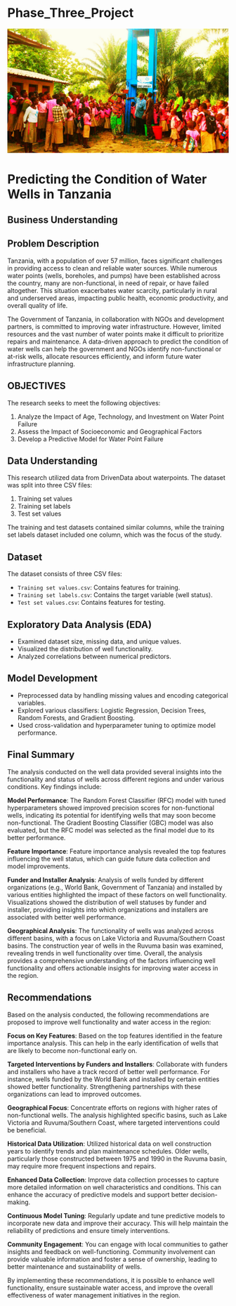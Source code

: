 # Phase_Three_Project
![image](https://github.com/JoelKy-coder/Phase_Three_Project/blob/main/IMG-20180422-WA0030%20(1).jpg)
# Predicting the Condition of Water Wells in Tanzania
## Business Understanding
## Problem Description
Tanzania, with a population of over 57 million, faces significant challenges in providing access to clean and reliable water sources. While numerous water points (wells, boreholes, and pumps) have been established across the country, many are non-functional, in need of repair, or have failed altogether. This situation exacerbates water scarcity, particularly in rural and underserved areas, impacting public health, economic productivity, and overall quality of life.

The Government of Tanzania, in collaboration with NGOs and development partners, is committed to improving water infrastructure. However, limited resources and the vast number of water points make it difficult to prioritize repairs and maintenance. A data-driven approach to predict the condition of water wells can help the government and NGOs identify non-functional or at-risk wells, allocate resources efficiently, and inform future water infrastructure planning.
## OBJECTIVES
The research seeks to meet the following objectives:

1. Analyze the Impact of Age, Technology, and Investment on Water Point Failure
2. Assess the Impact of Socioeconomic and Geographical Factors
3. Develop a Predictive Model for Water Point Failure
## Data Understanding
This research utilized data from DrivenData about waterpoints. The dataset was split into three CSV files:

1. Training set values
2. Training set labels
3. Test set values
   
The training and test datasets contained similar columns, while the training set labels dataset included one column, which was the focus of the study.
## Dataset
The dataset consists of three CSV files:
- `Training set values.csv`: Contains features for training.
- `Training set labels.csv`: Contains the target variable (well status).
- `Test set values.csv`: Contains features for testing.

## Exploratory Data Analysis (EDA)
- Examined dataset size, missing data, and unique values.
- Visualized the distribution of well functionality.
- Analyzed correlations between numerical predictors.

## Model Development
- Preprocessed data by handling missing values and encoding categorical variables.
- Explored various classifiers: Logistic Regression, Decision Trees, Random Forests, and Gradient Boosting.
- Used cross-validation and hyperparameter tuning to optimize model performance.

## Final Summary
The analysis conducted on the well data provided several insights into the functionality and status of wells across different regions and under various conditions. Key findings include:

**Model Performance**:
The Random Forest Classifier (RFC) model with tuned hyperparameters showed improved precision scores for non-functional wells, indicating its potential for identifying wells that may soon become non-functional.
The Gradient Boosting Classifier (GBC) model was also evaluated, but the RFC model was selected as the final model due to its better performance.

**Feature Importance**:
Feature importance analysis revealed the top features influencing the well status, which can guide future data collection and model improvements.

**Funder and Installer Analysis**:
Analysis of wells funded by different organizations (e.g., World Bank, Government of Tanzania) and installed by various entities highlighted the impact of these factors on well functionality.
Visualizations showed the distribution of well statuses by funder and installer, providing insights into which organizations and installers are associated with better well performance.

**Geographical Analysis**:
The functionality of wells was analyzed across different basins, with a focus on Lake Victoria and Ruvuma/Southern Coast basins.
The construction year of wells in the Ruvuma basin was examined, revealing trends in well functionality over time.
Overall, the analysis provides a comprehensive understanding of the factors influencing well functionality and offers actionable insights for improving water access in the region.

## Recommendations
Based on the analysis conducted, the following recommendations are proposed to improve well functionality and water access in the region:

**Focus on Key Features**:
Based on the top features identified in the feature importance analysis. This can help in the early identification of wells that are likely to become non-functional early on.

**Targeted Interventions by Funders and Installers**:
Collaborate with funders and installers who have a track record of better well performance. For instance, wells funded by the World Bank and installed by certain entities showed better functionality. Strengthening partnerships with these organizations can lead to improved outcomes.

**Geographical Focus**:
Concentrate efforts on regions with higher rates of non-functional wells. The analysis highlighted specific basins, such as Lake Victoria and Ruvuma/Southern Coast, where targeted interventions could be beneficial.

**Historical Data Utilization**:
Utilized historical data on well construction years to identify trends and plan maintenance schedules. Older wells, particularly those constructed between 1975 and 1990 in the Ruvuma basin, may require more frequent inspections and repairs.

**Enhanced Data Collection**:
Improve data collection processes to capture more detailed information on well characteristics and conditions. This can enhance the accuracy of predictive models and support better decision-making.

**Continuous Model Tuning**:
Regularly update and tune predictive models to incorporate new data and improve their accuracy. This will help maintain the reliability of predictions and ensure timely interventions.

**Community Engagement**:
You can engage with local communities to gather insights and feedback on well-functioning. Community involvement can provide valuable information and foster a sense of ownership, leading to better maintenance and sustainability of wells.

By implementing these recommendations, it is possible to enhance well functionality, ensure sustainable water access, and improve the overall effectiveness of water management initiatives in the region.
